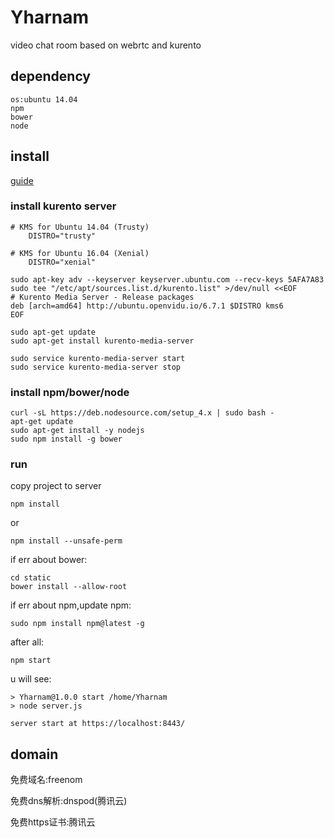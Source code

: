 # Yharnam

video chat room based on webrtc and kurento

## dependency

	os:ubuntu 14.04
	npm
	bower
	node
	
## install

[guide](http://doc-kurento.readthedocs.io/en/stable/user/installation.html)

### install kurento server

	# KMS for Ubuntu 14.04 (Trusty)
		DISTRO="trusty"
		
	# KMS for Ubuntu 16.04 (Xenial)
		DISTRO="xenial"		
	
	sudo apt-key adv --keyserver keyserver.ubuntu.com --recv-keys 5AFA7A83
	sudo tee "/etc/apt/sources.list.d/kurento.list" >/dev/null <<EOF
	# Kurento Media Server - Release packages
	deb [arch=amd64] http://ubuntu.openvidu.io/6.7.1 $DISTRO kms6
	EOF
	
	sudo apt-get update
	sudo apt-get install kurento-media-server
	
	sudo service kurento-media-server start
	sudo service kurento-media-server stop
	
### install npm/bower/node
	
	curl -sL https://deb.nodesource.com/setup_4.x | sudo bash -
	apt-get update
	sudo apt-get install -y nodejs
	sudo npm install -g bower
	
### run

copy project to server
	
	npm install

or

	npm install --unsafe-perm

if err about bower:

	cd static
	bower install --allow-root
		
if err about npm,update npm:
	
	sudo npm install npm@latest -g

after all:

	npm start
	
u will see:

	> Yharnam@1.0.0 start /home/Yharnam
	> node server.js

	server start at https://localhost:8443/
	
## domain

免费域名:freenom

免费dns解析:dnspod(腾讯云)

免费https证书:腾讯云
	
	
